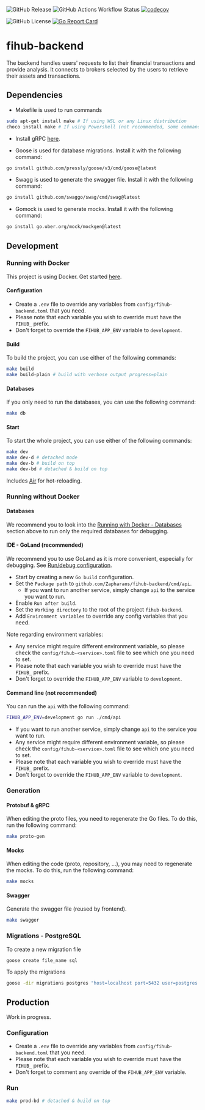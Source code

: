 ![GitHub Release](https://img.shields.io/github/v/release/zapharaos/fihub-backend)
![GitHub Actions Workflow Status](https://img.shields.io/github/actions/workflow/status/zapharaos/fihub-backend/golang.yml)
[![codecov](https://codecov.io/gh/Zapharaos/fihub-backend/graph/badge.svg?token=BL7YP0GTK9)](https://codecov.io/gh/Zapharaos/fihub-backend)

![GitHub License](https://img.shields.io/github/license/zapharaos/fihub-backend)
[![Go Report Card](https://goreportcard.com/badge/github.com/Zapharaos/fihub-backend)](https://goreportcard.com/report/github.com/Zapharaos/fihub-backend)

# fihub-backend

The backend handles users' requests to list their financial transactions and provide analysis. It connects to brokers selected by the users to retrieve their assets and transactions.

## Dependencies

- Makefile is used to run commands 
```bash
sudo apt-get install make # If using WSL or any Linux distribution
choco install make # If using Powershell (not recommended, some commands may not work)
```

- Install gRPC [here](https://grpc.io/docs/languages/go/quickstart/).

- Goose is used for database migrations. Install it with the following command:
```bash
go install github.com/pressly/goose/v3/cmd/goose@latest
```

- Swagg is used to generate the swagger file. Install it with the following command:
```bash
go install github.com/swaggo/swag/cmd/swag@latest
```

- Gomock is used to generate mocks. Install it with the following command:
```bash
go install go.uber.org/mock/mockgen@latest
```

## Development

### Running with Docker

This project is using Docker. Get started [here](https://www.docker.com/get-started).

#### Configuration

- Create a `.env` file to override any variables from `config/fihub-backend.toml` that you need.
- Please note that each variable you wish to override must have the `FIHUB_` prefix.
- Don't forget to override the `FIHUB_APP_ENV` variable to `development`.

#### Build

To build the project, you can use either of the following commands:
```bash
make build
make build-plain # build with verbose output progress=plain
```

#### Databases

If you only need to run the databases, you can use the following command:
```bash
make db
```

#### Start

To start the whole project, you can use either of the following commands:
```bash
make dev
make dev-d # detached mode
make dev-b # build on top
make dev-bd # detached & build on top
```

Includes [Air](https://github.com/air-verse/air) for hot-reloading.

### Running without Docker

#### Databases

We recommend you to look into the [Running with Docker - Databases](#databases) section above to run only the required databases for debugging.

#### IDE - GoLand (recommended)

We recommend you to use GoLand as it is more convenient, especially for debugging. See [Run/debug configuration](https://www.jetbrains.com/help/go/run-debug-configuration.html).

- Start by creating a new `Go build` configuration.
- Set the `Package path` to `github.com/Zapharaos/fihub-backend/cmd/api`.
  - If you want to run another service, simply change `api` to the service you want to run.
- Enable `Run after build`.
- Set the `Working directory` to the root of the project `fihub-backend`.
- Add `Environment variables` to override any config variables that you need.

Note regarding environment variables:
- Any service might require different environment variable, so please check the `config/fihub-<service>.toml` file to see which one you need to set.
- Please note that each variable you wish to override must have the `FIHUB_` prefix.
- Don't forget to override the `FIHUB_APP_ENV` variable to `development`.

#### Command line (not recommended)

You can run the `api` with the following command:
```bash
FIHUB_APP_ENV=development go run ./cmd/api
````

- If you want to run another service, simply change `api` to the service you want to run.
- Any service might require different environment variable, so please check the `config/fihub-<service>.toml` file to see which one you need to set.
- Please note that each variable you wish to override must have the `FIHUB_` prefix.
- Don't forget to override the `FIHUB_APP_ENV` variable to `development`.

### Generation

#### Protobuf & gRPC

When editing the proto files, you need to regenerate the Go files. To do this, run the following command:

```bash
make proto-gen
```

#### Mocks

When editing the code (proto, repository, ...), you may need to regenerate the mocks. To do this, run the following command:
```bash
make mocks
```

#### Swagger

Generate the swagger file (reused by frontend).

```bash
make swagger
```

### Migrations - PostgreSQL

To create a new migration file
```bash
goose create file_name sql
```

To apply the migrations
```bash
goose -dir migrations postgres "host=localhost port=5432 user=postgres password=postgres dbname=fihub sslmode=disable" up
```

## Production

Work in progress.

### Configuration

- Create a `.env` file to override any variables from `config/fihub-backend.toml` that you need.
- Please note that each variable you wish to override must have the `FIHUB_` prefix.
- Don't forget to comment any override of the `FIHUB_APP_ENV` variable.

### Run

```bash
make prod-bd # detached & build on top
```